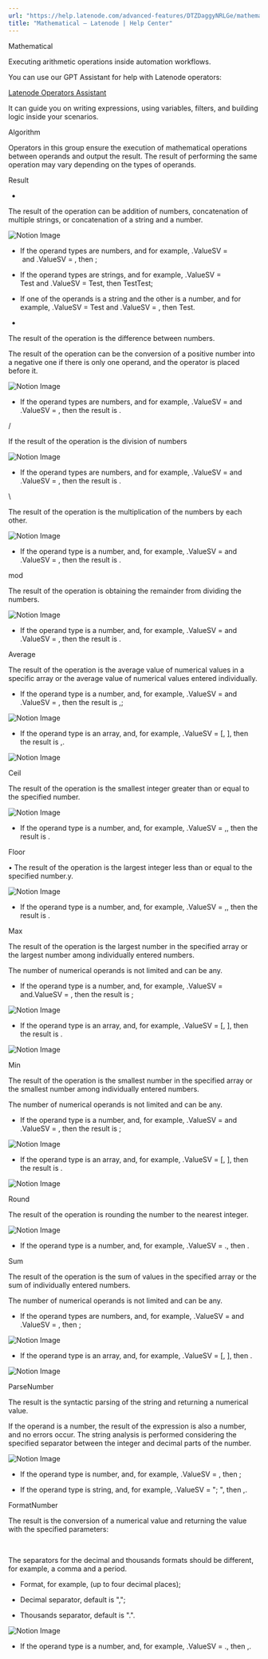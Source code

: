 ```yaml
---
url: "https://help.latenode.com/advanced-features/DTZDaggyNRLGe/mathematical/DTZDaggmaZNeMcaSGJ"
title: "Mathematical – Latenode | Help Center"
---
```


 Mathematical

Executing arithmetic operations inside automation workflows.




You can use our GPT Assistant for help with Latenode operators:

 [Latenode Operators Assistant](https://chatgpt.com/g/g-dcbebf-latenode-operators-assistant)

It can guide you on writing expressions, using variables, filters, and building logic inside your scenarios.

 Algorithm

Operators in this group ensure the execution of mathematical operations between operands and output the result. The result of performing the same operation may vary depending on the types of operands.

 Result

 +

The result of the operation can be addition of numbers, concatenation of multiple strings, or concatenation of a string and a number.

![Notion Image](https://www.notion.so/image/https%A%F%Fprod-files-secure.s.us-west-.amazonaws.com%Fccfdb-c-b-b-fdeccfd%Fbde-bfd-fb-ad-fe%FUntitled.png?table=block&id=d-a-cb-a-dbb&cache=v)

- If the operand types are numbers, and for example, .ValueSV =  and .ValueSV = , then ;

- If the operand types are strings, and for example, .ValueSV = Test and .ValueSV = Test, then TestTest;

- If one of the operands is a string and the other is a number, and for example, .ValueSV = Test and .ValueSV = , then Test.

 -

The result of the operation is the difference between numbers.



The result of the operation can be the conversion of a positive number into a negative one if there is only one operand, and the operator is placed before it.

![Notion Image](https://www.notion.so/image/https%A%F%Fprod-files-secure.s.us-west-.amazonaws.com%Fccfdb-c-b-b-fdeccfd%Fd-bc-c-a-d%FUntitled.png?table=block&id=d-a--da-cdcdb&cache=v)

- If the operand types are numbers, and for example, .ValueSV =  and .ValueSV = , then the result is .

 /

If the result of the operation is the division of numbers

![Notion Image](https://www.notion.so/image/https%A%F%Fprod-files-secure.s.us-west-.amazonaws.com%Fccfdb-c-b-b-fdeccfd%Ffcea-a-e-a-ebbcda%FUntitled.png?table=block&id=d-a-ad-ba-fcabeff&cache=v)

- If the operand types are numbers, and for example, .ValueSV =  and .ValueSV = , then the result is .

 \

The result of the operation is the multiplication of the numbers by each other.

![Notion Image](https://www.notion.so/image/https%A%F%Fprod-files-secure.s.us-west-.amazonaws.com%Fccfdb-c-b-b-fdeccfd%Ffdc-fcc-ca-a-bcdefbb%FUntitled.png?table=block&id=d-a-b-e-ddd&cache=v)

- If the operand type is a number, and, for example, .ValueSV =  and .ValueSV = , then the result is .

 mod

The result of the operation is obtaining the remainder from dividing the numbers.

![Notion Image](https://www.notion.so/image/https%A%F%Fprod-files-secure.s.us-west-.amazonaws.com%Fccfdb-c-b-b-fdeccfd%Fec-f-e-b-ccdcf%FUntitled.png?table=block&id=d-a--befa-daa&cache=v)

- If the operand type is a number, and, for example, .ValueSV =  and .ValueSV = , then the result is .

 Average

The result of the operation is the average value of numerical values in a specific array or the average value of numerical values entered individually.

- If the operand type is a number, and, for example, .ValueSV =  and .ValueSV = , then the result is ,;

![Notion Image](https://www.notion.so/image/https%A%F%Fprod-files-secure.s.us-west-.amazonaws.com%Fccfdb-c-b-b-fdeccfd%Fbe-ff--b-de%FUntitled.png?table=block&id=d-a-d-aa-faafdcb&cache=v)

- If the operand type is an array, and, for example, .ValueSV = \[, \], then the result is ,.

![Notion Image](https://www.notion.so/image/https%A%F%Fprod-files-secure.s.us-west-.amazonaws.com%Fccfdb-c-b-b-fdeccfd%Ffaab-ea-e-d-ecfba%FUntitled.png?table=block&id=d-a-d-e-dec&cache=v)

 Сeil

The result of the operation is the smallest integer greater than or equal to the specified number.

![Notion Image](https://www.notion.so/image/https%A%F%Fprod-files-secure.s.us-west-.amazonaws.com%Fccfdb-c-b-b-fdeccfd%F-c-cd-a-dba%FUntitled.png?table=block&id=d-a-b-c-fcebe&cache=v)

- If the operand type is a number, and, for example, .ValueSV = ,, then the result is .

 Floor

• The result of the operation is the largest integer less than or equal to the specified number.у.

![Notion Image](https://www.notion.so/image/https%A%F%Fprod-files-secure.s.us-west-.amazonaws.com%Fccfdb-c-b-b-fdeccfd%Fefc-cc-c--fccf%FUntitled.png?table=block&id=d-a-de-ba-ecfcfdd&cache=v)

- If the operand type is a number, and, for example, .ValueSV = ,, then the result is .

 Max

The result of the operation is the largest number in the specified array or the largest number among individually entered numbers.



The number of numerical operands is not limited and can be any.

- If the operand type is a number, and, for example, .ValueSV =  and.ValueSV = , then the result is ;

![Notion Image](https://www.notion.so/image/https%A%F%Fprod-files-secure.s.us-west-.amazonaws.com%Fccfdb-c-b-b-fdeccfd%Fba-d-c-c-afaeec%FUntitled.png?table=block&id=d-a-f-a-dbedfce&cache=v)

- If the operand type is an array, and, for example, .ValueSV = \[, \], then the result is .

![Notion Image](https://www.notion.so/image/https%A%F%Fprod-files-secure.s.us-west-.amazonaws.com%Fccfdb-c-b-b-fdeccfd%Ffec-ad--a-acffadf%FUntitled.png?table=block&id=d-a-dc-f-dbffffda&cache=v)

 Min

The result of the operation is the smallest number in the specified array or the smallest number among individually entered numbers.



The number of numerical operands is not limited and can be any.

- If the operand type is a number, and, for example, .ValueSV =  and .ValueSV = , then the result is ;

![Notion Image](https://www.notion.so/image/https%A%F%Fprod-files-secure.s.us-west-.amazonaws.com%Fccfdb-c-b-b-fdeccfd%Fafb--ca-acc-eec%FUntitled.png?table=block&id=d-a--a-fcffba&cache=v)

- If the operand type is an array, and, for example, .ValueSV = \[, \], then the result is .

![Notion Image](https://www.notion.so/image/https%A%F%Fprod-files-secure.s.us-west-.amazonaws.com%Fccfdb-c-b-b-fdeccfd%Faa-cae--a-ebc%FUntitled.png?table=block&id=d-a--b-caaa&cache=v)

 Round

The result of the operation is rounding the number to the nearest integer.

![Notion Image](https://www.notion.so/image/https%A%F%Fprod-files-secure.s.us-west-.amazonaws.com%Fccfdb-c-b-b-fdeccfd%Feccfc-fb--abae-aabba%FUntitled.png?table=block&id=d-a-bf-cf-edab&cache=v)

- If the operand type is a number, and, for example, .ValueSV = ., then .

 Sum

The result of the operation is the sum of values in the specified array or the sum of individually entered numbers.



The number of numerical operands is not limited and can be any.

- If the operand types are numbers, and, for example, .ValueSV =  and .ValueSV = , then ;

![Notion Image](https://www.notion.so/image/https%A%F%Fprod-files-secure.s.us-west-.amazonaws.com%Fccfdb-c-b-b-fdeccfd%Fedcb--b-a-fe%FUntitled.png?table=block&id=d-a-b-ac-effddec&cache=v)

- If the operand type is an array, and, for example, .ValueSV = \[, \], then .

![Notion Image](https://www.notion.so/image/https%A%F%Fprod-files-secure.s.us-west-.amazonaws.com%Fccfdb-c-b-b-fdeccfd%Facd-bd---cba%FUntitled.png?table=block&id=d-a-a-cb-eba&cache=v)

 ParseNumber

The result is the syntactic parsing of the string and returning a numerical value.



If the operand is a number, the result of the expression is also a number, and no errors occur. The string analysis is performed considering the specified separator between the integer and decimal parts of the number.

![Notion Image](https://www.notion.so/image/https%A%F%Fprod-files-secure.s.us-west-.amazonaws.com%Fccfdb-c-b-b-fdeccfd%Fbdf-cb-a-a-fcdde%FUntitled.png?table=block&id=d-a-b-c-fbdceeff&cache=v)

- If the operand type is number, and, for example, .ValueSV = , then ;

- If the operand type is string, and, for example, .ValueSV = "; ", then ,.

 FormatNumber

The result is the conversion of a numerical value and returning the value with the specified parameters:

️

The separators for the decimal and thousands formats should be different, for example, a comma and a period.

- Format, for example,  (up to four decimal places);

- Decimal separator, default is ",";

- Thousands separator, default is ".".

![Notion Image](https://www.notion.so/image/https%A%F%Fprod-files-secure.s.us-west-.amazonaws.com%Fccfdb-c-b-b-fdeccfd%Faffcf-f---ffd%FUntitled.png?table=block&id=d-a-d-b-feaeadf&cache=v)

- If the operand type is a number, and, for example, .ValueSV = ., then ,.
